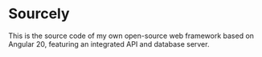# Sourcely
This is the source code of my own open-source web framework based on Angular 20, featuring an integrated API and database server.
